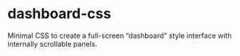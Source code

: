 # dashboard-css
Minimal CSS to create a full-screen “dashboard” style interface with internally scrollable panels.
